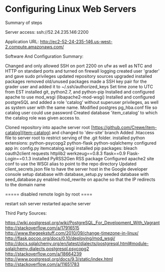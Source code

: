 # Configuring Linux Web Servers

Summary of steps

Server access:
ssh://52.24.235.146:2200

Application URL:
http://ec2-52-24-235-146.us-west-2.compute.amazonaws.com/

Software And Configuration Summary:

Changed  and only allowed SSH on port 2200 on ufw as well as NTC and HTTP on standard ports and turned on firewall logging
created user 'grader' and gave sudo privileges
updated repository sources
upgraded installed packages
removed old/unused packages
made a SSH key pair for the grader user and added it to ~/.ssh/authorized_keys
Set time zone to UTC from EST
installed git, python2.7, and python-pip
Installed and configured apache to use mod_wsgi (libapache2-mod-wsgi)
Installed and configured postgreSQL and added a role 'catalog' without superuser privileges, as well as system user with the same name.
Modified postgres pg_hba.conf file so catalog user could use password
Created database 'item_catalog' to which the catalog role was given access to.

Cloned repository into apache server root [https://github.com/Crewe/item-catalog](item-catalog) and changed to 'dev-site' branch
Added .htaccess file to server root to restrict serving of the .git folder.
installed python extensions: 
    python-psycopg2
    python-flask
    python-sqlalchemy
configured app in: 
    config.py
    itemcatalog.wsgi
installed pip packages:
    bleach
    oauth2client 
    requests 
    httplib2
    werkzeug==0.8.3
    flask==0.9
    Flask-Login==0.1.3
installed PyRSS2Gen RSS package
Configured apache2 site conf to use the WSGI alias to point to the repo directory
Updated client_secrets.json file to have the server host in the Google developer console
setup database with database_setup.py
seeded database with seed_database.py
enabled mod_rewrite on apache so that the IP redirects to the domain name

===== disabled remote login by root ====

restart ssh server
restarted apache server


Third Party Sources:

https://wiki.postgresql.org/wiki/PostgreSQL_For_Development_With_Vagrant
http://stackoverflow.com/a/17916515
http://www.thegeekstuff.com/2010/09/change-timezone-in-linux/
http://flask.pocoo.org/docs/0.10/deploying/mod_wsgi/
http://docs.sqlalchemy.org/en/latest/dialects/postgresql.html#module-sqlalchemy.dialects.postgresql.psycopg2
http://stackoverflow.com/a/18664239
http://www.postgresql.org/docs/9.3/static/index.html
http://stackoverflow.com/a/11651783
